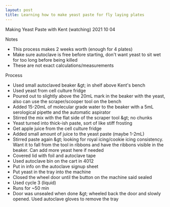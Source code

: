 ```yaml
---
layout: post
title: Learning how to make yeast paste for fly laying plates
---
```


Making Yeast Paste with Kent (watching) 2021 10 04

Notes

- This process makes 2 weeks worth (enough for 4 plates)
- Make sure autoclave is free before starting, don&#39;t want yeast to sit wet for too long before being killed
- These are not exact calculations/measurements

Process

- Used small autoclaved beaker \&gt; in shelf above Kent&#39;s bench
- Used yeast from cell culture fridge
- Poured out to slightly above the 20mL mark in the beaker with the yeast, also can use the scraper/scooper tool on the bench
- Added 15-20mL of molecular grade water to the beaker with a 5mL serological pipette and the automatic aspirator
- Stirred the mix with the flat side of the scraper tool \&gt; no chunks
- Yeast turned into thick-ish paste, sort of like stiff frosting
- Get apple juice from the cell culture fridge
- Added small amount of juice to the yeast paste (maybe 1-2mL)
- Stirred paste again \&gt; looking for royal icing/cookie icing consistency. Want it to fall from the tool in ribbons and have the ribbons visible in the beaker. Can add more yeast here if needed
- Covered lid with foil and autoclave tape
- Used autoclave bin on the cart in 4012
- Put in info on the autoclave signup sheet
- Put yeast in the tray into the machine
- Closed the wheel door until the button on the machine said sealed
- Used cycle 3 (liquid)
- Runs for ~50 min
- Door was unsealed when done \&gt; wheeled back the door and slowly opened. Used autoclave gloves to remove the tray
